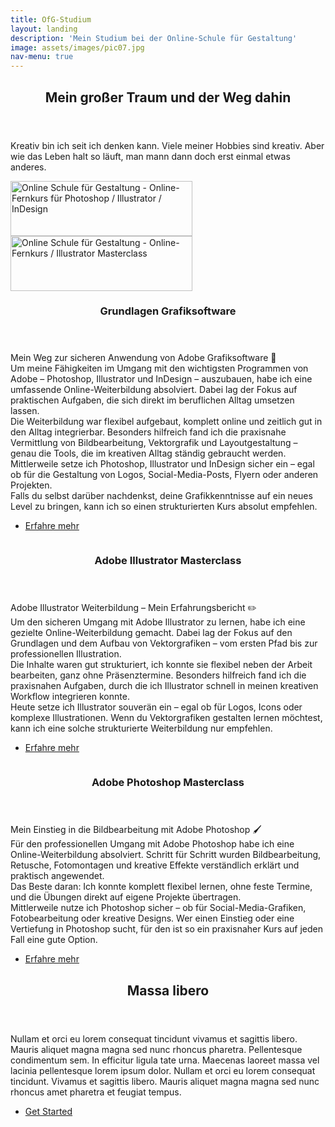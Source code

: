 ```yaml
---
title: OfG-Studium
layout: landing
description: 'Mein Studium bei der Online-Schule für Gestaltung'
image: assets/images/pic07.jpg
nav-menu: true
---
```


<!-- Main -->
<div id="main">

<!-- One -->
<section id="one">
	<div class="inner">
		<header class="major">
			<h2>Mein großer Traum und der Weg dahin</h2>
		</header>
		<p>Kreativ bin ich seit ich denken kann. Viele meiner Hobbies sind kreativ. Aber wie das Leben halt so läuft, man mann dann doch erst einmal etwas anderes. </p>
		<div class="web-certificates">
			<div style="background-image: url(&quot;https://ofg-studium.de/images/certificate/certificate_grafiksoftware_29324.png&quot;); background-repeat: no-repeat;">
				<a href="{% link assets/images/OfG-Studium/0_Certificates/OfG Certificate Grafiksoftware_DE.jpeg %}" target="_blank" title="Online Schule für Gestaltung - Grafiksoftware" style="outline: medium none;border-bottom: none">
					<img id="certi" style="height:88px;width:291px;border:0;" title="Online Schule für Gestaltung - Grafiksoftware" alt="Online Schule für Gestaltung - Online-Fernkurs für Photoshop / Illustrator / InDesign" src="https://ofg-studium.de/images/certificate/utils/Zertifikat.gif">
				</a>
			</div>
			<div style="background-image: url(&quot;https://ofg-studium.de/images/certificate/certificate_illustrator_29740.png&quot;); background-repeat: no-repeat;">
				<a href="{% link assets/images/OfG-Studium/0_Certificates/OfG Certificate Illustrator Masterclass_DE.jpg %}" target="_blank" title="Online Schule für Gestaltung - Illustrator Masterclass" style="outline: medium none;border-bottom: none">
					<img id="certi" style="height:88px;width:291px;border:0;" title="Online Schule für Gestaltung - Illustrator Masterclass" alt="Online Schule für Gestaltung - Online-Fernkurs / Illustrator Masterclass" src="https://ofg-studium.de/images/certificate/utils/Zertifikat.gif">
				</a>
			</div>
		</div>
	</div>
</section>

<!-- Two -->
<section id="two" class="spotlights">
	<section>
			<a href="generic.html" class="image">
			<img src="{% link assets/images/OfG-Studium/0_Kursbilder/1_Kursbild-Grundlagen.png %}" alt="" data-position="top center" />
		</a>
		<div class="content">
			<div class="inner">
				<header class="major">
					<h3>Grundlagen Grafiksoftware</h3>
				</header>
				<p>Mein Weg zur sicheren Anwendung von Adobe Grafiksoftware 🎨 <br> Um meine Fähigkeiten im Umgang mit den wichtigsten Programmen von Adobe – Photoshop, Illustrator und InDesign – auszubauen, habe ich eine umfassende Online-Weiterbildung absolviert. Dabei lag der Fokus auf praktischen Aufgaben, die sich direkt im beruflichen Alltag umsetzen lassen. <br> Die Weiterbildung war flexibel aufgebaut, komplett online und zeitlich gut in den Alltag integrierbar. Besonders hilfreich fand ich die praxisnahe Vermittlung von Bildbearbeitung, Vektorgrafik und Layoutgestaltung – genau die Tools, die im kreativen Alltag ständig gebraucht werden. <br> Mittlerweile setze ich Photoshop, Illustrator und InDesign sicher ein – egal ob für die Gestaltung von Logos, Social-Media-Posts, Flyern oder anderen Projekten. <br> Falls du selbst darüber nachdenkst, deine Grafikkenntnisse auf ein neues Level zu bringen, kann ich so einen strukturierten Kurs absolut empfehlen.</p>
				<ul class="actions">
					<li><a href="generic.html" class="button small">Erfahre mehr</a></li>
				</ul>
			</div>
		</div>
	</section>
	<section>
		<a href="generic.html" class="image">
			<img src="{% link assets/images/OfG-Studium/0_Kursbilder/2_Kursbild-Illustrator.png %}" alt="" data-position="top center" />
		</a>
		<div class="content">
			<div class="inner">
				<header class="major">
					<h3>Adobe Illustrator Masterclass</h3>
				</header>
				<p>Adobe Illustrator Weiterbildung – Mein Erfahrungsbericht ✏️ <br> Um den sicheren Umgang mit Adobe Illustrator zu lernen, habe ich eine gezielte Online-Weiterbildung gemacht. Dabei lag der Fokus auf den Grundlagen und dem Aufbau von Vektorgrafiken – vom ersten Pfad bis zur professionellen Illustration. <br> Die Inhalte waren gut strukturiert, ich konnte sie flexibel neben der Arbeit bearbeiten, ganz ohne Präsenztermine. Besonders hilfreich fand ich die praxisnahen Aufgaben, durch die ich Illustrator schnell in meinen kreativen Workflow integrieren konnte. <br>Heute setze ich Illustrator souverän ein – egal ob für Logos, Icons oder komplexe Illustrationen. Wenn du Vektorgrafiken gestalten lernen möchtest, kann ich eine solche strukturierte Weiterbildung nur empfehlen.</p>
				<ul class="actions">
					<li><a href="generic.html" class="button small">Erfahre mehr</a></li>
				</ul>
			</div>
		</div>
	</section>
	<section>
		<a href="generic.html" class="image">
			<img src="{% link assets/images/OfG-Studium/0_Kursbilder/3_Kursbild-Photoshop.png %}" alt="" data-position="25% 25%" />
		</a>
		<div class="content">
			<div class="inner">
				<header class="major">
					<h3>Adobe Photoshop Masterclass</h3>
				</header>
				<p>Mein Einstieg in die Bildbearbeitung mit Adobe Photoshop 🖌️ <br>Für den professionellen Umgang mit Adobe Photoshop habe ich eine Online-Weiterbildung absolviert. Schritt für Schritt wurden Bildbearbeitung, Retusche, Fotomontagen und kreative Effekte verständlich erklärt und praktisch angewendet. <br>Das Beste daran: Ich konnte komplett flexibel lernen, ohne feste Termine, und die Übungen direkt auf eigene Projekte übertragen. <br> Mittlerweile nutze ich Photoshop sicher – ob für Social-Media-Grafiken, Fotobearbeitung oder kreative Designs. Wer einen Einstieg oder eine Vertiefung in Photoshop sucht, für den ist so ein praxisnaher Kurs auf jeden Fall eine gute Option.</p>
				<ul class="actions">
					<li><a href="generic.html" class="button small">Erfahre mehr</a></li>
				</ul>
			</div>
		</div>
	</section>
</section>

<!-- Three -->
<section id="three">
	<div class="inner">
		<header class="major">
			<h2>Massa libero</h2>
		</header>
		<p>Nullam et orci eu lorem consequat tincidunt vivamus et sagittis libero. Mauris aliquet magna magna sed nunc rhoncus pharetra. Pellentesque condimentum sem. In efficitur ligula tate urna. Maecenas laoreet massa vel lacinia pellentesque lorem ipsum dolor. Nullam et orci eu lorem consequat tincidunt. Vivamus et sagittis libero. Mauris aliquet magna magna sed nunc rhoncus amet pharetra et feugiat tempus.</p>
		<ul class="actions">
			<li><a href="generic.html" class="button next">Get Started</a></li>
		</ul>
	</div>
</section>

</div>
